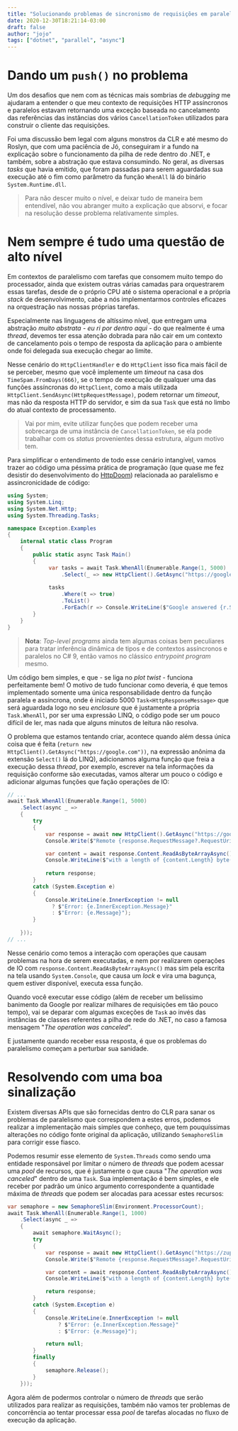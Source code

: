 ```yaml
---
title: "Solucionando problemas de sincronismo de requisições em paralelo com SemaphoreSlim"
date: 2020-12-30T18:21:14-03:00
draft: false
author: "jojo"
tags: ["dotnet", "parallel", "async"]
---
```


# Dando um `push()` no problema

Um dos desafios que nem com as técnicas mais sombrias de *debugging* me ajudaram a entender o que meu contexto de requisições HTTP assíncronos e paralelos estavam retornando uma exceção baseada no cancelamento das referências das instâncias dos vários `CancellationToken` utilizados para construir o cliente das requisições.

Foi uma discussão bem legal com alguns monstros da CLR e até mesmo do Roslyn, que com uma paciência de Jó, conseguiram ir a fundo na explicação sobre o funcionamento da pilha de rede dentro do .NET, e também, sobre a abstração que estava consumindo. No geral, as diversas _tasks_ que havia emitido, que foram passadas para serem aguardadas sua execução até o fim como parâmetro da função `WhenAll` lá do binário `System.Runtime.dll`.

> Para não descer muito o nível, e deixar tudo de maneira bem entendível, não vou abranger muito a explicação que absorvi, e focar na resolução desse problema relativamente simples.



# Nem sempre é tudo uma questão de alto nível

Em contextos de paralelismo com tarefas que consomem muito tempo do processador, ainda que existem outras várias camadas para orquestrarem essas tarefas, desde de o próprio CPU até o sistema operacional e a própria *stack* de desenvolvimento, cabe a nós implementarmos controles eficazes na orquestração nas nossas próprias tarefas.

Especialmente nas linguagens de altíssimo nível, que entregam uma abstração *muito abstrata - eu ri por dentro aqui -* do que realmente é uma *thread*, devemos ter essa atenção dobrada para não cair em um contexto de cancelamento pois o tempo de resposta da aplicação para o ambiente onde foi delegada sua execução chegar ao limite.

Nesse cenário do `HttpClientHandler` e do `HttpClient` isso fica mais fácil de se perceber, mesmo que você implemente um *timeout* na casa dos `TimeSpam.FromDays(666)`, se o tempo de execução de qualquer uma das funções assíncronas do `HttpClient`, como a mais utilizada `HttpClient.SendAsync(HttpRequestMessage)`, podem retornar um *timeout*, mas não da resposta HTTP do servidor, e sim da sua `Task` que está no limbo do atual contexto de processamento.

> Vai por mim, evite utilizar funções que podem receber uma sobrecarga de uma instância de `CancellationToken`, se ela pode trabalhar com os *status* provenientes dessa estrutura, algum motivo tem.

Para simplificar o entendimento de todo esse cenário intangível, vamos trazer ao código uma péssima prática de programação (que quase me fez desistir do desenvolvimento do [HttpDoom](https://github.com/BizarreNULL/httpdoom/)) relacionada ao paralelismo e assincronicidade de código:

```csharp
using System;
using System.Linq;
using System.Net.Http;
using System.Threading.Tasks;

namespace Exception.Examples
{
    internal static class Program
    {
        public static async Task Main()
        {
             var tasks = await Task.WhenAll(Enumerable.Range(1, 5000)
                 .Select(_ => new HttpClient().GetAsync("https://google.com")));
             
             tasks
                 .Where(t => true)
                 .ToList()
                 .ForEach(r => Console.WriteLine($"Google answered {r.StatusCode}"));
        }
    }
}
```

> **Nota**: *Top-level programs* ainda tem algumas coisas bem peculiares para tratar inferência dinâmica de tipos e de contextos assíncronos e paralelos no C# 9, então vamos no clássico *entrypoint program* mesmo.

Um código bem simples, e que - se liga no *plot twist* - funciona perfeitamente bem! O motivo de tudo funcionar como deveria, é que temos implementado somente uma única responsabilidade dentro da função paralela e assíncrona, onde é iniciado 5000 `Task<HttpResponseMessage>` que será aguardada logo no seu *enclosure* que é justamente a própria `Task.WhenAll`, por ser uma expressão LINQ, o código pode ser um pouco difícil de ler, mas nada que alguns minutos de leitura não resolva.

O problema que estamos tentando criar, acontece quando além dessa única coisa que é feita (`return new HttpClient().GetAsync("https://google.com"))`, na expressão anônima da extensão `Select()` lá do LINQ), adicionamos alguma função que freia a execução dessa *thread*, por exemplo, escrever na tela informações da requisição conforme são executadas, vamos alterar um pouco o código e adicionar algumas funções que fação operações de IO:

```csharp
// ...
await Task.WhenAll(Enumerable.Range(1, 5000)
    .Select(async _ =>
    {
        try
        {
            var response = await new HttpClient().GetAsync("https://google.com");
            Console.Write($"Remote {response.RequestMessage?.RequestUri} answered {response.StatusCode}, ");

            var content = await response.Content.ReadAsByteArrayAsync();
            Console.WriteLine($"with a length of {content.Length} byte(s)");
        
            return response;
        }
        catch (System.Exception e)
        {
            Console.WriteLine(e.InnerException != null
              ? $"Error: {e.InnerException.Message}"
              : $"Error: {e.Message}");
        }
        
    }));
// ...
```

Nesse cenário como temos a interação com operações que causam problemas na hora de serem executadas, e nem por realizarem operações de IO com `response.Content.ReadAsByteArrayAsync()` mas sim pela escrita na tela usando `System.Console`, que causa um *lock* e vira uma bagunça, quem estiver disponível, executa essa função.

Quando você executar esse código (além de receber um belíssimo banimento da Google por realizar milhares de requisições em tão pouco tempo), vai se deparar com algumas exceções de `Task` ao invés das instâncias de classes referentes a pilha de rede do .NET, no caso a famosa mensagem "*The operation was canceled*".

E justamente quando receber essa resposta, é que os problemas do paralelismo começam a perturbar sua sanidade.

# Resolvendo com uma boa sinalização

Existem diversas APIs que são fornecidas dentro do CLR para sanar os problemas de paralelismo que correspondem a estes erros, podemos realizar a implementação mais simples que conheço, que tem pouquíssimas alterações no código fonte original da aplicação, utilizando `SemaphoreSlim` para corrigir esse fiasco.

Podemos resumir esse elemento de `System.Threads` como sendo uma entidade responsável por limitar o número de *threads* que podem acessar uma *pool* de recursos, que é justamente o que causa  "*The operation was canceled*" dentro de uma `Task`. Sua implementação é bem simples, e ele receber por padrão um único argumento correspondente a quantidade máxima de *threads* que podem ser alocadas para acessar estes recursos:

```c#
var semaphore = new SemaphoreSlim(Environment.ProcessorCount);
await Task.WhenAll(Enumerable.Range(1, 1000)
    .Select(async _ =>
    {
        await semaphore.WaitAsync();
        try
        {
            var response = await new HttpClient().GetAsync("https://zup.com.br");
            Console.Write($"Remote {response.RequestMessage?.RequestUri} answered {response.StatusCode}, ");

            var content = await response.Content.ReadAsByteArrayAsync();
            Console.WriteLine($"with a length of {content.Length} byte(s)");

            return response;
        }
        catch (System.Exception e)
        {
            Console.WriteLine(e.InnerException != null
                ? $"Error: {e.InnerException.Message}"
                : $"Error: {e.Message}");

            return null;
        }
        finally
        {
            semaphore.Release();
        }
    }));
```

Agora além de podermos controlar o número de *threads* que serão utilizados para realizar as requisições, também não vamos ter problemas de concorrência ao tentar processar essa *pool* de tarefas alocadas no fluxo de execução da aplicação.


